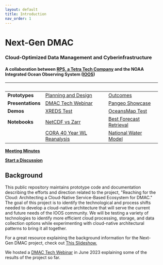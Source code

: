 ```yaml
---
layout: default
title: Introduction
nav_order: 1
---
```


# Next-Gen DMAC
### Cloud-Optimized Data Management and Cyberinfrastructure
#### A collaboration between [RPS, a Tetra Tech Company](https://www.rpsgroup.com/services/oceans-and-coastal/) and the NOAA Integrated Ocean Observing System ([IOOS](https://ioos.noaa.gov/))

| &nbsp; | &nbsp; | &nbsp; |
|-|-|-|
| **Prototypes** | [Planning and Design](protoplan.md) | [Outcomes](outcomes.md) |
| **Presentations** | [DMAC Tech Webinar](https://www.youtube.com/watch?v=M8E2wQk3k8A) | [Pangeo Showcase](https://discourse.pangeo.io/t/pangeo-showcase-improving-access-to-noaa-national-ocean-service-model-data-with-kerchunk-and-xpublish/3725) |
| **Demos** | [XREDS Test](https://nextgen-dev.ioos.us/xreds/) | [OceansMap Test](https://dev.oceansmap.com/maracoos/?catalog=dmac_combined) |
| **Notebooks** | [NetCDF vs Zarr](https://github.com/asascience-open/nextgen-dmac/blob/main/binder/dbofs-examples/netcdf-vs-zarr.ipynb) | [Best Forecast Retrieval](https://github.com/asascience-open/nextgen-dmac/blob/main/binder/dbofs-examples/best-forecast.ipynb) | 
| | [CORA 40 Year WL Reanalysis](https://github.com/asascience/ncdis) | [National Water Model](https://github.com/asascience-open/NWM) |

[**Meeting Minutes**](meetings.md) 

**[Start a Discussion](https://github.com/asascience-open/nextgen-dmac/discussions)**


## Background

This public repository maintains prototype code and documentation describing the efforts and direction related to the project, "Reaching for the Cloud: Architecting a Cloud-Native Service-Based Ecosystem for DMAC." The goal of this project is to identify the technological and process shifts needed to develop a cloud-native architecture that will serve the current and future needs of the IOOS community. We will be testing a variety of technologies to identify more efficient cloud processing, storage, and data collection options while experimenting with cloud-native architectural patterns to bring it all together.

For a great resource explaining the background information for the Next-Gen DMAC project, check out [This Slideshow.](https://github.com/asascience-open/nextgen-dmac/blob/main/docs/DMAC%20NextGen%20Background%20Info.pdf)

We hosted a [DMAC Tech Webinar](https://www.youtube.com/watch?v=M8E2wQk3k8A) in June 2023 explaining some of the results of the project so far.